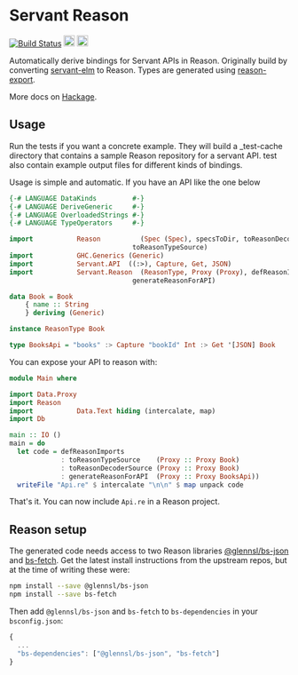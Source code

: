 # Servant Reason

[![Build Status](https://travis-ci.org/abarbu/servant-reason.svg)](https://travis-ci.org/abarbu/servant-reason)
<img src="https://cdn.svgporn.com/logos/reasonml.svg" alt="reason" height="20"/>
<img src="https://www.haskell.org/img/haskell-logo.svg" alt="reason" height="20"/>

Automatically derive bindings for Servant APIs in Reason.  Originally build by
converting [servant-elm](http://hackage.haskell.org/package/servant-elm) to
Reason. Types are generated using
[reason-export](https://github.com/abarbu/reason-export).

More docs on [Hackage](http://hackage.haskell.org/package/servant-reason).

## Usage

Run the tests if you want a concrete example. They will build a _test-cache
directory that contains a sample Reason repository for a servant API. test also
contain example output files for different kinds of bindings.

Usage is simple and automatic. If you have an API like the one below

```haskell
{-# LANGUAGE DataKinds         #-}
{-# LANGUAGE DeriveGeneric     #-}
{-# LANGUAGE OverloadedStrings #-}
{-# LANGUAGE TypeOperators     #-}

import           Reason          (Spec (Spec), specsToDir, toReasonDecoderSource,
                               toReasonTypeSource)
import           GHC.Generics (Generic)
import           Servant.API  ((:>), Capture, Get, JSON)
import           Servant.Reason  (ReasonType, Proxy (Proxy), defReasonImports,
                               generateReasonForAPI)

data Book = Book
    { name :: String
    } deriving (Generic)

instance ReasonType Book

type BooksApi = "books" :> Capture "bookId" Int :> Get '[JSON] Book
```

You can expose your API to reason with:

```haskell
module Main where

import Data.Proxy
import Reason
import           Data.Text hiding (intercalate, map)
import Db

main :: IO ()
main = do
  let code = defReasonImports
             : toReasonTypeSource    (Proxy :: Proxy Book)
             : toReasonDecoderSource (Proxy :: Proxy Book)
             : generateReasonForAPI  (Proxy :: Proxy BooksApi))
  writeFile "Api.re" $ intercalate "\n\n" $ map unpack code
```

That's it. You can now include `Api.re` in a Reason project.

## Reason setup

The generated code needs access to two Reason libraries
[@glennsl/bs-json](https://github.com/glennsl/bs-json) and
[bs-fetch](https://github.com/reasonml-community/bs-fetch). Get the latest
install instructions from the upstream repos, but at the time of writing these
were:

```sh
npm install --save @glennsl/bs-json
npm install --save bs-fetch
```

Then add `@glennsl/bs-json` and `bs-fetch` to `bs-dependencies` in your `bsconfig.json`:
```js
{
  ...
  "bs-dependencies": ["@glennsl/bs-json", "bs-fetch"]
}
```
